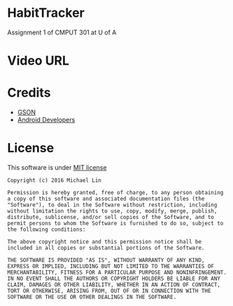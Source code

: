 # HabitTracker
Assignment 1 of CMPUT 301 at U of A

# Video URL


# Credits
* [GSON](https://github.com/google/gson)
* [Android Developers](https://developer.android.com/index.html)

# License
This software is under [MIT license](https://opensource.org/licenses/MIT)
```
Copyright (c) 2016 Michael Lin

Permission is hereby granted, free of charge, to any person obtaining a copy of this software and associated documentation files (the "Software"), to deal in the Software without restriction, including without limitation the rights to use, copy, modify, merge, publish, distribute, sublicense, and/or sell copies of the Software, and to permit persons to whom the Software is furnished to do so, subject to the following conditions:

The above copyright notice and this permission notice shall be included in all copies or substantial portions of the Software.

THE SOFTWARE IS PROVIDED "AS IS", WITHOUT WARRANTY OF ANY KIND, EXPRESS OR IMPLIED, INCLUDING BUT NOT LIMITED TO THE WARRANTIES OF MERCHANTABILITY, FITNESS FOR A PARTICULAR PURPOSE AND NONINFRINGEMENT. IN NO EVENT SHALL THE AUTHORS OR COPYRIGHT HOLDERS BE LIABLE FOR ANY CLAIM, DAMAGES OR OTHER LIABILITY, WHETHER IN AN ACTION OF CONTRACT, TORT OR OTHERWISE, ARISING FROM, OUT OF OR IN CONNECTION WITH THE SOFTWARE OR THE USE OR OTHER DEALINGS IN THE SOFTWARE.
```
